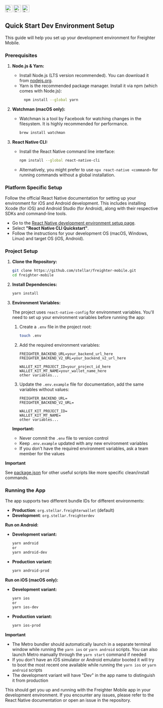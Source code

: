 <a href="https://deepwiki.com/stellar/freighter-mobile"><img height="24" alt="Ask DeepWiki" src="https://deepwiki.com/badge.svg" /></a>
<a href="https://play.google.com/store/apps/details?id=org.stellar.freighterwallet"><img height="24" alt="Get app on Google Play" src="https://github.com/user-attachments/assets/67fa5ac5-b77e-4019-8bc0-4cc9d43dc69b" /></a>
<a href="https://apps.apple.com/app/freighter/id6743947720"><img height="24" alt="Get app on App Store" src="https://github.com/user-attachments/assets/2b002c9f-4ec5-49f2-8f4d-d04b7e4cd34a" /></a>

## Quick Start Dev Environment Setup

This guide will help you set up your development environment for Freighter
Mobile.

### Prerequisites

1.  **Node.js & Yarn:**

    - Install Node.js (LTS version recommended). You can download it from
      [nodejs.org](https://nodejs.org/).
    - Yarn is the recommended package manager. Install it via npm (which comes
      with Node.js):
      ```bash
        npm install --global yarn
      ```

2.  **Watchman (macOS only):**

    - Watchman is a tool by Facebook for watching changes in the filesystem. It
      is highly recommended for performance.
      ```bash
      brew install watchman
      ```

3.  **React Native CLI:**
    - Install the React Native command line interface:
      ```bash
      npm install --global react-native-cli
      ```
    - Alternatively, you might prefer to use `npx react-native <command>` for
      running commands without a global installation.

### Platform Specific Setup

Follow the official React Native documentation for setting up your environment
for iOS and Android development. This includes installing Xcode (for iOS) and
Android Studio (for Android), along with their respective SDKs and command-line
tools.

- Go to the
  [React Native development environment setup page](https://reactnative.dev/docs/environment-setup).
- Select **"React Native CLI Quickstart"**.
- Follow the instructions for your development OS (macOS, Windows, Linux) and
  target OS (iOS, Android).

### Project Setup

1.  **Clone the Repository:**

    ```bash
    git clone https://github.com/stellar/freighter-mobile.git
    cd freighter-mobile
    ```

2.  **Install Dependencies:**

    ```bash
    yarn install
    ```

3.  **Environment Variables:**

    The project uses `react-native-config` for environment variables. You'll
    need to set up your environment variables before running the app:

    1. Create a `.env` file in the project root:

       ```bash
       touch .env
       ```

    2. Add the required environment variables:

       ```
       FREIGHTER_BACKEND_URL=your_backend_url_here
       FREIGHTER_BACKEND_V2_URL=your_backend_v2_url_here

       WALLET_KIT_PROJECT_ID=your_project_id_here
       WALLET_KIT_MT_NAME=your_wallet_name_here
       other variables...
       ```

    3. Update the `.env.example` file for documentation, add the same variables
       without values:

       ```
       FREIGHTER_BACKEND_URL=
       FREIGHTER_BACKEND_V2_URL=

       WALLET_KIT_PROJECT_ID=
       WALLET_KIT_MT_NAME=
       other variables...
       ```

    **Important:**

    - Never commit the `.env` file to version control
    - Keep `.env.example` updated with any new environment variables
    - If you don't have the required environment variables, ask a team member
      for the values

**Important**

See [package.json](./package.json) for other useful scripts like more specific
clean/install commands.

### Running the App

The app supports two different bundle IDs for different environments:

- **Production**: `org.stellar.freighterwallet` (default)
- **Development**: `org.stellar.freighterdev`

**Run on Android:**

- **Development variant:**

  ```bash
  yarn android
  or
  yarn android-dev
  ```

- **Production variant:**
  ```bash
  yarn android-prod
  ```

**Run on iOS (macOS only):**

- **Development variant:**

  ```bash
  yarn ios
  or
  yarn ios-dev
  ```

- **Production variant:**
  ```bash
  yarn ios-prod
  ```

**Important**

- The Metro bundler should automatically launch in a separate terminal window
  while running the `yarn ios` or `yarn android` scripts. You can also launch
  Metro manually through the `yarn start` command if needed
- If you don't have an iOS simulator or Android emulator booted it will try to
  boot the most recent one available while running the `yarn ios` or
  `yarn android` scripts
- The development variant will have "Dev" in the app name to distinguish it from
  production

This should get you up and running with the Freighter Mobile app in your
development environment. If you encounter any issues, please refer to the React
Native documentation or open an issue in the repository.
